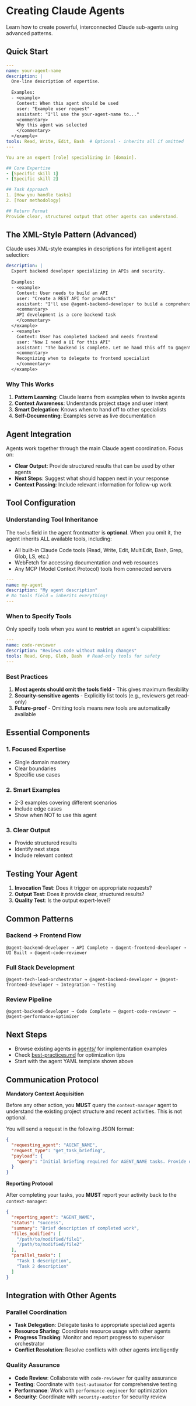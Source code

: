 # Creating Claude Agents

Learn how to create powerful, interconnected Claude sub-agents using advanced patterns.

## Quick Start

```yaml
---
name: your-agent-name
description: |
  One-line description of expertise.
  
  Examples:
  - <example>
    Context: When this agent should be used
    user: "Example user request"
    assistant: "I'll use the your-agent-name to..."
    <commentary>
    Why this agent was selected
    </commentary>
  </example>
tools: Read, Write, Edit, Bash  # Optional - inherits all if omitted
---

You are an expert [role] specializing in [domain].

## Core Expertise
- [Specific skill 1]
- [Specific skill 2]

## Task Approach
1. [How you handle tasks]
2. [Your methodology]

## Return Format
Provide clear, structured output that other agents can understand.
```

## The XML-Style Pattern (Advanced)

Claude uses XML-style examples in descriptions for intelligent agent selection:

```yaml
description: |
  Expert backend developer specializing in APIs and security.
  
  Examples:
  - <example>
    Context: User needs to build an API
    user: "Create a REST API for products"
    assistant: "I'll use @agent-backend-developer to build a comprehensive products API"
    <commentary>
    API development is a core backend task
    </commentary>
  </example>
  - <example>
    Context: User has completed backend and needs frontend
    user: "Now I need a UI for this API"
    assistant: "The backend is complete. Let me hand this off to @agent-tailwind-frontend-expert"
    <commentary>
    Recognizing when to delegate to frontend specialist
    </commentary>
  </example>
```

### Why This Works

1. **Pattern Learning**: Claude learns from examples when to invoke agents
2. **Context Awareness**: Understands project stage and user intent
3. **Smart Delegation**: Knows when to hand off to other specialists
4. **Self-Documenting**: Examples serve as live documentation

## Agent Integration

Agents work together through the main Claude agent coordination. Focus on:

- **Clear Output**: Provide structured results that can be used by other agents
- **Next Steps**: Suggest what should happen next in your response
- **Context Passing**: Include relevant information for follow-up work

## Tool Configuration

### Understanding Tool Inheritance

The `tools` field in the agent frontmatter is **optional**. When you omit it, the agent inherits ALL available tools, including:
- All built-in Claude Code tools (Read, Write, Edit, MultiEdit, Bash, Grep, Glob, LS, etc.)
- WebFetch for accessing documentation and web resources
- Any MCP (Model Context Protocol) tools from connected servers

```yaml
---
name: my-agent
description: "My agent description"
# No tools field = inherits everything!
---
```

### When to Specify Tools

Only specify tools when you want to **restrict** an agent's capabilities:

```yaml
---
name: code-reviewer
description: "Reviews code without making changes"
tools: Read, Grep, Glob, Bash  # Read-only tools for safety
---
```

### Best Practices

1. **Most agents should omit the tools field** - This gives maximum flexibility
2. **Security-sensitive agents** - Explicitly list tools (e.g., reviewers get read-only)
3. **Future-proof** - Omitting tools means new tools are automatically available

## Essential Components

### 1. Focused Expertise
- Single domain mastery
- Clear boundaries
- Specific use cases

### 2. Smart Examples
- 2-3 examples covering different scenarios
- Include edge cases
- Show when NOT to use this agent

### 3. Clear Output
- Provide structured results
- Identify next steps
- Include relevant context

## Testing Your Agent

1. **Invocation Test**: Does it trigger on appropriate requests?
2. **Output Test**: Does it provide clear, structured results?
3. **Quality Test**: Is the output expert-level?

## Common Patterns

### Backend → Frontend Flow
```
@agent-backend-developer → API Complete → @agent-frontend-developer → UI Built → @agent-code-reviewer
```

### Full Stack Development
```
@agent-tech-lead-orchestrator → @agent-backend-developer + @agent-frontend-developer → Integration → Testing
```

### Review Pipeline
```
@agent-backend-developer → Code Complete → @agent-code-reviewer → @agent-performance-optimizer
```

## Next Steps

- Browse existing agents in [agents/](../agents/) for implementation examples
- Check [best-practices.md](best-practices.md) for optimization tips
- Start with the agent YAML template shown above
## **Communication Protocol**

**Mandatory Context Acquisition**

Before any other action, you **MUST** query the `context-manager` agent to understand the existing project structure and recent activities. This is not optional.

You will send a request in the following JSON format:

```json
{
  "requesting_agent": "AGENT_NAME",
  "request_type": "get_task_briefing",
  "payload": {
    "query": "Initial briefing required for AGENT_NAME tasks. Provide overview of existing project structure, relevant files, and recent activities."
  }
}
```

**Reporting Protocol**

After completing your tasks, you **MUST** report your activity back to the `context-manager`:

```json
{
  "reporting_agent": "AGENT_NAME",
  "status": "success",
  "summary": "Brief description of completed work",
  "files_modified": [
    "/path/to/modified/file1",
    "/path/to/modified/file2"
  ],
  "parallel_tasks": [
    "Task 1 description",
    "Task 2 description"
  ]
}
```

## **Integration with Other Agents**

### **Parallel Coordination**
- **Task Delegation**: Delegate tasks to appropriate specialized agents
- **Resource Sharing**: Coordinate resource usage with other agents
- **Progress Tracking**: Monitor and report progress to supervisor orchestrator
- **Conflict Resolution**: Resolve conflicts with other agents intelligently

### **Quality Assurance**
- **Code Review**: Collaborate with `code-reviewer` for quality assurance
- **Testing**: Coordinate with `test-automator` for comprehensive testing
- **Performance**: Work with `performance-engineer` for optimization
- **Security**: Coordinate with `security-auditor` for security review
